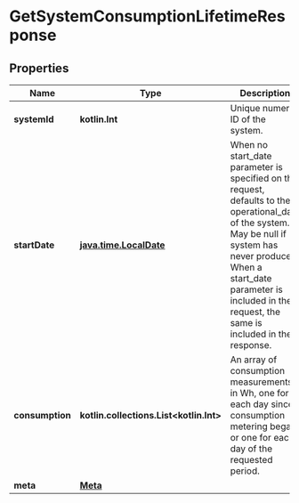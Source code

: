 
# GetSystemConsumptionLifetimeResponse

## Properties
Name | Type | Description | Notes
------------ | ------------- | ------------- | -------------
**systemId** | **kotlin.Int** | Unique numeric ID of the system. |  [optional]
**startDate** | [**java.time.LocalDate**](java.time.LocalDate.md) | When no start_date parameter is specified on the request, defaults to the operational_date of the system. May be null if system has never produced. When a start_date parameter is included in the request, the same is included in the response. |  [optional]
**consumption** | **kotlin.collections.List&lt;kotlin.Int&gt;** | An array of consumption measurements in Wh, one for each day since consumption metering began, or one for each day of the requested period. |  [optional]
**meta** | [**Meta**](Meta.md) |  |  [optional]



